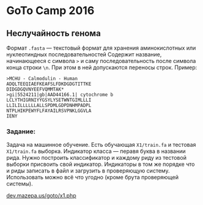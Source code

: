 #  GoTo Camp 2016

## Неслучайность генома

Формат `.fasta` — текстовый формат для хранения аминокислотных или нуклеотиндных последовательностей Содержит название, начинающееся с символа `>` и саму последовательность после символа конца строки `\n`. При этом в ней допускаются переносы строк. Пример:

~~~
>MCHU - Calmodulin - Human
ADQLTEEQIAEFKEAFSLFDKDGDGTITTKE
DIDGDGQVNYEEFVQMMTAK*
>gi|5524211|gb|AAD44166.1| cytochrome b
LCLYTHIGRNIYYGSYLYSETWNTGIMLLLI
LLILILLLLLLALLSPDMLGDPDNHMPADPL
NTPLHIKPEWYFLFAYAILRSVPNKLGGVLA
IENY
~~~

### Задание:

Задача на машинное обучение. Есть обучающая `X1/train.fa` и тестовая `X1/train.fa` выборка. Индикатор класса — перавя буква в названии рида. Нужно построить классификатор и каждому риду из тестовой выборки присвоить свой индикатор. Индикаторы в том же порядке что и риды записать в файл и загрузить в проверяющую систему. Использовать можно всё что угодно (кроме брута проверяющей системы).

[dev.mazepa.us/goto/x1.php](http://dev.mazepa.us/goto/x1.php)
